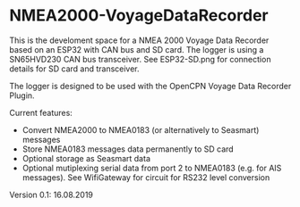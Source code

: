 # NMEA2000-VoyageDataRecorder

This is the develoment space for a NMEA 2000 Voyage Data Recorder based on an ESP32 with CAN bus and SD card.
The logger is using a SN65HVD230 CAN bus transceiver. See ESP32-SD.png for connection details for SD card and transceiver.

The logger is designed to be used with the OpenCPN Voyage Data Recorder Plugin.

Current features:

- Convert NMEA2000 to NMEA0183 (or alternatively to Seasmart) messages
- Store NMEA0183 messages data permanently to SD card
- Optional storage as Seasmart data
- Optional mutiplexing serial data from port 2 to NMEA0183 (e.g. for AIS messages). See WifiGateway for circuit for RS232 level conversion

Version 0.1: 16.08.2019
